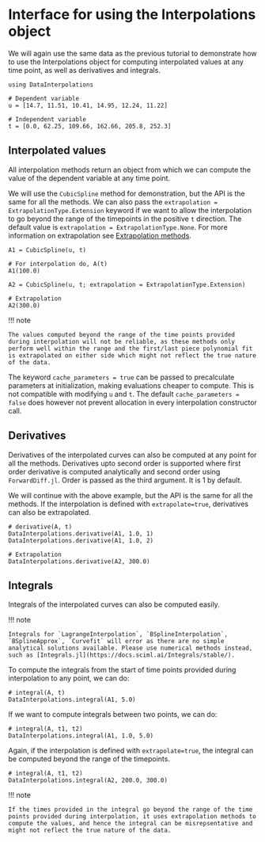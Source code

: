 # Interface for using the Interpolations object

We will again use the same data as the previous tutorial to demonstrate how to use the Interpolations object for computing interpolated values at any time point,
as well as derivatives and integrals.

```@example interface
using DataInterpolations

# Dependent variable
u = [14.7, 11.51, 10.41, 14.95, 12.24, 11.22]

# Independent variable
t = [0.0, 62.25, 109.66, 162.66, 205.8, 252.3]
```

## Interpolated values

All interpolation methods return an object from which we can compute the value of the dependent variable at any time point.

We will use the `CubicSpline` method for demonstration, but the API is the same for all the methods. We can also pass the `extrapolation = ExtrapolationType.Extension` keyword if we want to allow the interpolation to go beyond the range of the timepoints in the positive `t` direction. The default value is `extrapolation = ExtrapolationType.None`. For more information on extrapolation see [Extrapolation methods](extrapolation_methods.md).

```@example interface
A1 = CubicSpline(u, t)

# For interpolation do, A(t)
A1(100.0)

A2 = CubicSpline(u, t; extrapolation = ExtrapolationType.Extension)

# Extrapolation
A2(300.0)
```

!!! note
    
    The values computed beyond the range of the time points provided during interpolation will not be reliable, as these methods only perform well within the range and the first/last piece polynomial fit is extrapolated on either side which might not reflect the true nature of the data.

The keyword `cache_parameters = true` can be passed to precalculate parameters at initialization, making evaluations cheaper to compute. This is not compatible with modifying `u` and `t`. The default `cache_parameters = false` does however not prevent allocation in every interpolation constructor call.

## Derivatives

Derivatives of the interpolated curves can also be computed at any point for all the methods. Derivatives upto second order is supported where first order derivative is computed analytically and second order using `ForwardDiff.jl`. Order is passed as the third argument. It is 1 by default.

We will continue with the above example, but the API is the same for all the methods. If the interpolation is defined with `extrapolate=true`, derivatives can also be extrapolated.

```@example interface
# derivative(A, t)
DataInterpolations.derivative(A1, 1.0, 1)
DataInterpolations.derivative(A1, 1.0, 2)

# Extrapolation
DataInterpolations.derivative(A2, 300.0)
```

## Integrals

Integrals of the interpolated curves can also be computed easily.

!!! note
    
    Integrals for `LagrangeInterpolation`, `BSplineInterpolation`, `BSplineApprox`, `Curvefit` will error as there are no simple analytical solutions available. Please use numerical methods instead, such as [Integrals.jl](https://docs.sciml.ai/Integrals/stable/).

To compute the integrals from the start of time points provided during interpolation to any point, we can do:

```@example interface
# integral(A, t)
DataInterpolations.integral(A1, 5.0)
```

If we want to compute integrals between two points, we can do:

```@example interface
# integral(A, t1, t2)
DataInterpolations.integral(A1, 1.0, 5.0)
```

Again, if the interpolation is defined with `extrapolate=true`, the integral can be computed beyond the range of the timepoints.

```@example interface
# integral(A, t1, t2)
DataInterpolations.integral(A2, 200.0, 300.0)
```

!!! note
    
    If the times provided in the integral go beyond the range of the time points provided during interpolation, it uses extrapolation methods to compute the values, and hence the integral can be misrepsentative and might not reflect the true nature of the data.
